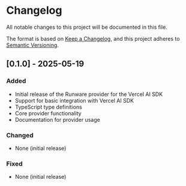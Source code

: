 # Changelog

All notable changes to this project will be documented in this file.

The format is based on [Keep a Changelog](https://keepachangelog.com/en/1.0.0/), and this project adheres to [Semantic Versioning](https://semver.org/spec/v2.0.0.html).

## [0.1.0] - 2025-05-19

### Added
- Initial release of the Runware provider for the Vercel AI SDK
- Support for basic integration with Vercel AI SDK
- TypeScript type definitions
- Core provider functionality
- Documentation for provider usage

### Changed
- None (initial release)

### Fixed
- None (initial release)
